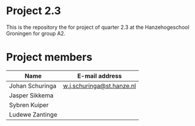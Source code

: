 # Project 2.3

This is the repository the for project of quarter 2.3 at the Hanzehogeschool Groningen for group A2.

# Project members
Name | E-mail address
------------ | -------------
Johan Schuringa | w.j.schuringa@st.hanze.nl
Jasper Sikkema | 
Sybren Kuiper | 
Ludewe Zantinge | 
